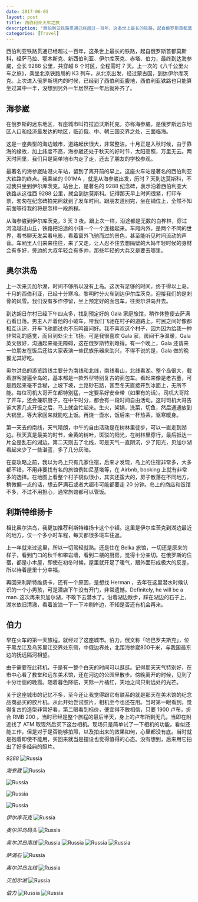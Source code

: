 ```yaml
---
date: 2017-06-05
layout: post
title: 西伯利亚火车之旅
description: "西伯利亚铁路贯通已经超过一百年，这条世上最长的铁路，起自俄罗斯首都莫斯科，经萨马拉、鄂木斯克、新西伯利亚、伊尔库茨克、赤塔、伯力，最终到达海参崴，全长 9288 公里，共穿越 8 个时区，全程需时 7 天。"
categories: [Travel]
---
```


西伯利亚铁路贯通已经超过一百年，这条世上最长的铁路，起自俄罗斯首都莫斯科，经萨马拉、鄂木斯克、新西伯利亚、伊尔库茨克、赤塔、伯力，最终到达海参崴，全长 9288 公里，共穿越 8 个时区，全程需时 7 天。上一次的《八千公里火车之旅》，乘坐北京铁路局的 K3 列车，从北京出发，经过蒙古国，到达伊尔库茨克。上次进入俄罗斯境内的时候，已经到了西伯利亚腹地，西伯利亚铁路也只能算坐过其中一半，没想到另外一半居然在一年后就补齐了。

## 海参崴
在俄罗斯的远东地区，有座城市叫符拉迪沃斯托克，亦称海参崴，是俄罗斯远东地区人口和经济最发达的地区，临近俄、中、朝三国交界之处，三面临海。

这是一座典型的海边城市，道路起伏很大，非常整洁。十月正是入秋时候，由于靠海的缘故，加上纬度不高，海参崴还处于秋天的好时节，太阳高照，万里无云。两天时间里，我们只是简单地市内走了走，还去了朋友的学校参观。

最著名的海参崴陆港火车站，留到了离开前的早上。这座火车站是著名的西伯利亚大铁路的终点。我乘坐的 001МА ，就是从海参崴出发，历时 7 天到达莫斯科，不过我只坐到伊尔库茨克。站台上，是著名的 9288 纪念碑，表示沿着西伯利亚大铁路从这往西 9288 公里，就会到达莫斯科。记得那天早上时间很紧，打印车票，匆匆在纪念碑拍完照就到了发车时间。跟朋友道别完，坐在铺位上，全然不知前面等待我的将是怎样一段旅程。

从海参崴到伊尔库茨克，3 天 3 夜。跟上次一样，沿途都是无数的白桦林，穿过河流越过山丘，铁路把沿途的小镇一个一个连接起来。车厢内外，是两个不同的世界，看书聊天发呆看电影，看着窗外飞驰而过的景色，甚至能听见时间流动的声音。车厢里人们来来往往，来了又走，让人忍不住去想隔壁的大妈年轻时候的身材会有多好，旁边的大叔年轻会有多帅，那些年轻的大兵又是要去哪里。

## 奥尔洪岛
上一次来贝加尔湖，时间不够所以没有上岛。这次有足够的时间，终于得以上岛。十月的西伯利亚，已经十分寒冷。黎明时分火车到达伊尔库茨克，迎接我们的是刺骨的风雪。我们没有多作停留，坐上预定好的面包车，往奥尔洪岛开去。

到达胡日尔村已经下午四点多，找到预定好的 Gala 家庭旅馆，稍作休整便去萨满石看日落。男主人开着他的小破车，带我们飞驰在村子的道路上。村民之间好像都相互认识，开车飞驰而过也不忘鸣笛问好。我不喜欢这个村子，因为因为给我一种非常乱的感觉，而且到处尘土飞扬。可是我很喜欢 Gala 家，房间干净温暖，Gala 英文很好，沟通起来毫无障碍，这在俄罗斯特别难得。有一个晚上，Gala 还请来一位朋友在饭后还给大家表演一些民族乐器来助兴，不得不说的是，Gala 做的晚餐尤其好吃。

奥尔洪岛的游览路线主要分为南线和北线，南线看山，北线看湖。整个岛很大，载着游客游遍全岛的，基本都是一款外型特别复古的面包车。看起来像是老古董，可是跑起来毫不含糊，上坡下坡，土路砂石路，甚至冬天直接开到冰面上，无所不能。每位司机大哥开车都特别猛，一定要系好安全带（如果有的话）。司机大哥除了开车，还会兼职厨子，在中午时分，都会有一段时间自由活动。这时司机大哥告诉大家几点开饭之后，马上就会忙起来。生火，架锅，洗菜，切鱼，然后通通放到大锅里，等大家回来就能吃上饭。再烧一壶水，饭后来一杯热茶，驱寒暖身。

第一天去的南线，天气晴朗，中午的自由活动是在树林里徒步，可以一直走到湖边。秋天真是最美的时节，金黄的树叶，斑驳的阳光，在树林里穿行，最后抵达一片全是乱石的湖边。第二天则去了北线，可是天气一直阴沉，少了阳光，贝加尔湖看起来少了一些湛蓝，多了几分灰暗。

在查攻略之前，我以为岛上只有几家住宿，后来才发现，岛上的住宿非常多，大多都不错，不用非要找有名的旅馆例如尼基塔等，在 Airbnb, booking 上就有非常多的选择。在地图上看整个村子貌似很小，其实还蛮大的，房子散落在不同地方，稍微偏一点的话，想去萨满石或者大超市可能都要走 20 分钟。岛上的商店和饭馆不多，不过不用担心，通常旅馆都可以管饭。

## 利斯特维扬卡
相比奥尔洪岛，我更加推荐利斯特维扬卡这个小镇。这里是伊尔库茨克到湖边最近的地方，仅一个多小时车程，每天都很多班车往返。

上一年就来过这里，所以一切驾轻就熟。还是住在 Belka 旅馆，一切还是原来的样子，看到门口的秋千和攀岩墙，看到二楼的厨房，觉得十分亲切。在俄罗斯的住宿，都是小木屋，即使在初冬时候，屋里就开足了暖气，跟外面形成极大的反差，所以待着屋里十分幸福。

再回来利斯特维扬卡，还有一个原因，是想找 Herman ，去年在这里潜水时候认识的一个小男孩，可是潜店下午没有开门，非常遗憾。Definitely, he will be a man. 这次再来贝加尔湖，不敢下去潜水了。沿着湖边散步，踩在湖边的石子上，湖水依旧清澈，看着波浪一下一下冲刷岸边，不知是否还有机会再来。

## 伯力
早在火车的第一天旅程，就经过了这座城市。伯力，俄文称「哈巴罗夫斯克」，位于黑龙江及乌苏里江交界处东侧，中俄边界处，北距海参崴800千米，与我国最东边的抚远隔河相望。

由于需要在此转机，于是有一整个白天的时间可以逛逛。记得那天天气特别好，在市中心看了教堂和远东美术馆，还在河边的公园里散步。傍晚离开的时候，见到了十分壮丽的晚霞。随着暮色降临，天际一片橘红，天地之间只剩远处的光芒。

关于这座城市的记忆不多，至今还让我觉得跟它有联系的就是那天在美术馆的纪念品商品买的胶片机。从此开始尝试胶片，相机至今也还在用。当时第一眼看到，觉得复古的造型非常好看，第二眼看到标价，便宜得不敢相信，只要 1900 卢布，折合 RMB 200 。当时已经是整个旅程的最后半天，身上的卢布所剩无几，当即在附近找了 ATM 取现然后买下这台相机。现场只是简单试了一下相机的功能，看似还能工作，但是对于是否能够拍照，以及拍出来的效果如何，心里都没有底。当时就是抱着即使不能用，买回来就当是摆设也觉得值得的心态。没有想到，后来用它拍出了好多经典的照片。


*9288*
![Russia](/images/WechatIMG95.jpeg)

*海参崴*
![Russia](/images/WechatIMG96.jpeg)

![Russia](/images/WechatIMG97.jpeg)

![Russia](/images/WechatIMG98.jpeg)

![Russia](/images/WechatIMG100.jpeg)

*伊尔库茨克*
![Russia](/images/WechatIMG99.jpeg)

*奥尔洪岛码头*
![Russia](/images/WechatIMG101.jpeg)

*奥尔洪岛南线*
![Russia](/images/WechatIMG106.jpeg)
![Russia](/images/WechatIMG102.jpeg)
![Russia](/images/WechatIMG104.jpeg)
![Russia](/images/WechatIMG105.jpeg)

*萨满石*
![Russia](/images/WechatIMG103.jpeg)

*奥尔洪岛北线*
![Russia](/images/WechatIMG107.jpeg)

*贝加尔湖*
![Russia](/images/WechatIMG108.jpeg)

*伯力*
![Russia](/images/WechatIMG109.jpeg)
![Russia](/images/WechatIMG110.jpeg)
